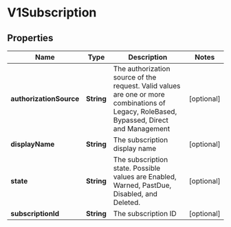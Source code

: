 # V1Subscription

## Properties
Name | Type | Description | Notes
------------ | ------------- | ------------- | -------------
**authorizationSource** | **String** | The authorization source of the request. Valid values are one or more combinations of Legacy, RoleBased, Bypassed, Direct and Management |  [optional]
**displayName** | **String** | The subscription display name |  [optional]
**state** | **String** | The subscription state. Possible values are Enabled, Warned, PastDue, Disabled, and Deleted. |  [optional]
**subscriptionId** | **String** | The subscription ID |  [optional]
